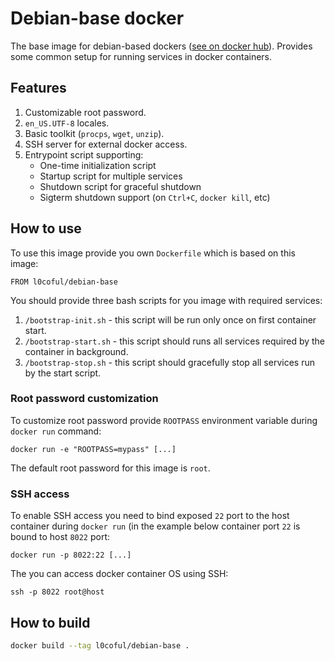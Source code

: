 # Debian-base docker

The base image for debian-based dockers ([see on docker hub](https://hub.docker.com/r/l0coful/debian-base/)). Provides some common setup for running services in docker containers.

## Features

1. Customizable root password.
1. `en_US.UTF-8` locales.
1. Basic toolkit (`procps`, `wget`, `unzip`).
1. SSH server for external docker access.
1. Entrypoint script supporting:
    - One-time initialization script
    - Startup script for multiple services
    - Shutdown script for graceful shutdown
    - Sigterm shutdown support (on `Ctrl+C`, `docker kill`, etc)
    
## How to use

To use this image provide you own `Dockerfile` which is based on this image:

```
FROM l0coful/debian-base
```

You should provide three bash scripts for you image with required services:

1. `/bootstrap-init.sh` - this script will be run only once on first container start.
1. `/bootstrap-start.sh` - this script should runs all services required by the container in background.
1. `/bootstrap-stop.sh` - this script should gracefully stop all services run by the start script.

### Root password customization

To customize root password provide `ROOTPASS` environment variable during `docker run` command:

```
docker run -e "ROOTPASS=mypass" [...]
```

The default root password for this image is `root`.

### SSH access

To enable SSH access you need to bind exposed `22` port to the host container during `docker run` (in the example below container port `22` is bound to host `8022` port:

```
docker run -p 8022:22 [...]
```

The you can access docker container OS using SSH:

```
ssh -p 8022 root@host
```

## How to build

```bash
docker build --tag l0coful/debian-base .
```